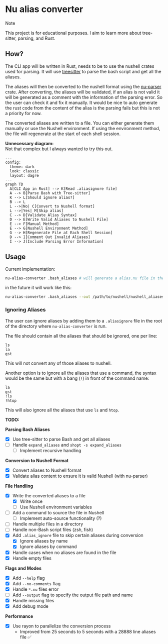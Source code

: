 # Nu alias converter

> [!NOTE]  
> This project is for educational purposes. I aim to learn more about
> tree-sitter, parsing, and Rust.

## How?

The CLI app will be written in Rust, needs to be to use the nushell crates
used for parsing. It will use
[treesitter](https://github.com/tree-sitter/tree-sitter) to parse the bash
script and get all the aliases.

The aliases will then be converted to the nushell format using the
[nu-parser](https://github.com/nushell/nushell/tree/main/crates/nu-parser)
crate. After converting, the aliases will be validated, if an alias is not
valid it will be generated as a comment with the information of the parsing
error. So the user can check it and fix it manually. It would be nice to auto
generate the rust code from the content of the alias is the parsing fails but
this is not a priority for now.

The converted aliases are written to a file. You can either generate them
manually or use the Nushell environment. If using the environment method, the
file will regenerate at the start of each shell session.

**Unnecessary diagram:**  
Not that complex but I always wanted to try this out.

```mermaid
---
config:
  theme: dark
  look: classic
  layout: dagre
---
graph TD
  A[CLI App in Rust] --> K[Read .aliasignore file]
  A --> B[Parse Bash with Tree-sitter]
  K --> L[Should ignore alias?]
  B --> L
  L -->|No| C[Convert to Nushell format]
  L -->|Yes| M[Skip alias]
  C --> D[Validate Alias Syntax]
  D --> E[Write Valid Aliases to Nushell File]
  E --> F[Manual Method]
  E --> G[Nushell Environment Method]
  G --> H[Regenerate File at Each Shell Session]
  D --> I[Comment Out Invalid Aliases]
  I --> J[Include Parsing Error Information]
```

## Usage

Current implementation:

```bash
nu-alias-converter .bash_aliases # will generate a alias.nu file in the same directory
```

in the future it will work like this:

```bash
nu-alias-converter .bash_aliases --out /path/to/nushell/nushell_aliases.nu
```

### Ignoring Aliases

The user can ignore aliases by adding them to a `.aliasignore` file in the root
of the directory where `nu-alias-converter` is run.

The file should contain all the aliases that should be ignored, one per line:

```plaintext
ls
la
gst
```

This will not convert any of those aliases to nushell.

Another option is to ignore all the aliases that use a command, the syntax would
be the same but with a bang (`!`) in front of the command name:

```plaintext
la
gst
!ls
!htop
```

This will also ignore all the aliases that use `ls` and `htop`.

**TODO:**

**Parsing Bash Aliases**

- [x] Use tree-sitter to parse Bash and get all aliases
- [ ] Handle `expand_aliases` and `shopt -s expand_aliases`
  - [ ] Implement recursive handling

**Conversion to Nushell Format**

- [x] Convert aliases to Nushell format
- [x] Validate alias content to ensure it is valid Nushell (with nu-parser)

**File Handling**

- [x] Write the converted aliases to a file
  - [x] Write once
  - [ ] Use Nushell environment variables
- [ ] Add a command to source the file in Nushell
  - [ ] Implement auto-source functionality (?)
- [ ] Handle multiple files in a directory
- [ ] Handle non-Bash script files (zsh, fish)
- [x] Add `.alias_ignore` file to skip certain aliases during conversion
  - [x] Ignore aliases by name
  - [x] Ignore aliases by command
- [x] Handle cases when no aliases are found in the file
- [x] Handle empty files

**Flags and Modes**

- [x] Add `--help` flag
- [x] Add `--no-comments` flag
- [x] Handle `*.nu` files error
- [ ] Add `--output` flag to specify the output file path and name
- [x] Handle missing files
- [x] Add debug mode

**Performance**

- [x] Use rayon to parallelize the conversion process
  - Improved from 25 seconds to 5 seconds with a 28888 line aliases file ✅
